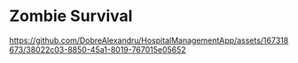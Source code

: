 # Zombie Survival

https://github.com/DobreAlexandru/HospitalManagementApp/assets/167318673/38022c03-8850-45a1-8019-767015e05652
